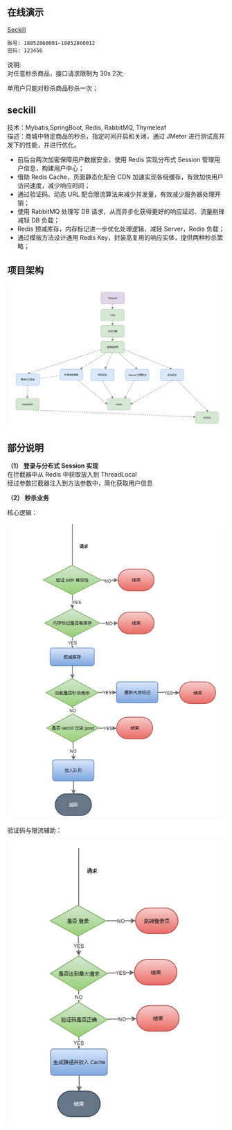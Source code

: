 ## 在线演示

[Seckill](http://103.125.232.152:8082/user/to_login)

```html
账号: 18852860001~18852860012
密码: 123456
```

说明:   
对任意秒杀商品，接口请求限制为 30s 2次;      

单用户只能对秒杀商品秒杀一次；  



## seckill
技术：Mybatis,SpringBoot, Redis, RabbitMQ, Thymeleaf  
描述：商城中特定商品的秒杀，指定时间开启和关闭，通过 JMeter 进行测试高并发下的性能，并进行优化。    

- 前后台两次加密保障用户数据安全，使用 Redis 实现分布式 Session 管理用户信息，构建用户中心；
- 借助 Redis Cache，页面静态化配合 CDN 加速实现各级缓存，有效加快用户访问速度，减少响应时间；
- 通过验证码、动态 URL 配合限流算法来减少并发量，有效减少服务器处理开销；
- 使用 RabbitMQ 处理写 DB 请求，从而异步化获得更好的响应延迟、流量削锋减轻 DB 负载；
- Redis 预减库存，内存标记进一步优化处理逻辑，减轻 Server，Redis 负载；
- 通过模板方法设计通用 Redis Key，封装高复用的响应实体，提供两种秒杀策略；



## 项目架构

![1554079605262](assets/1554079605262.png)




## 部分说明
**（1） 登录与分布式 Session 实现**  
在拦截器中从 Redis 中获取放入到 ThreadLocal  
经过参数拦截器注入到方法参数中，简化获取用户信息  





  

**（2） 秒杀业务**

核心逻辑：

![1553090424570](assets/1553090424570.png)





验证码与限流辅助：

![1553090459239](assets/1553090459239.png)

